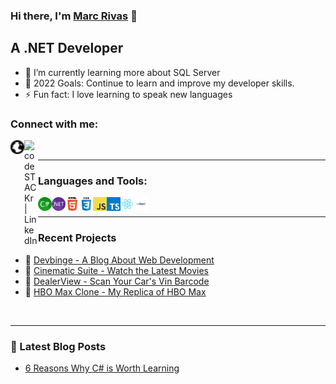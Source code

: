 ### Hi there, I'm [Marc Rivas][website] 👋 

## A .NET Developer

- 🧠 I’m currently learning more about SQL Server
- 🥅 2022 Goals: Continue to learn and improve my developer skills.
- ⚡ Fun fact: I love learning to speak new languages

### Connect with me:

[<img align="left" alt="codeSTACKr.com" width="22px" src="https://raw.githubusercontent.com/iconic/open-iconic/master/svg/globe.svg" />][website]
[<img align="left" alt="codeSTACKr | LinkedIn" width="22px" src="https://cdn.jsdelivr.net/npm/simple-icons@v3/icons/linkedin.svg" />][linkedin]

<br>
<hr>


### Languages and Tools:

<img align="left" width="22" src="https://raw.githubusercontent.com/github/explore/80688e429a7d4ef2fca1e82350fe8e3517d3494d/topics/csharp/csharp.png" />
<img align="left" width="22" src="https://raw.githubusercontent.com/github/explore/93d8a67084f94b2a444e510199a6e7622e5b09a3/topics/dotnet/dotnet.png" />
<img align="left" width="22" src="https://raw.githubusercontent.com/github/explore/80688e429a7d4ef2fca1e82350fe8e3517d3494d/topics/html/html.png" />
<img align="left" width="22" src="https://raw.githubusercontent.com/github/explore/80688e429a7d4ef2fca1e82350fe8e3517d3494d/topics/css/css.png" />
<img align="left" width="22" src="https://raw.githubusercontent.com/github/explore/80688e429a7d4ef2fca1e82350fe8e3517d3494d/topics/javascript/javascript.png" />
<img align="left" width="22" src="https://raw.githubusercontent.com/github/explore/80688e429a7d4ef2fca1e82350fe8e3517d3494d/topics/typescript/typescript.png" />
<img align="left" width="22" src="https://raw.githubusercontent.com/github/explore/80688e429a7d4ef2fca1e82350fe8e3517d3494d/topics/react/react.png" />
<img align="left" width="22" src="https://raw.githubusercontent.com/github/explore/80688e429a7d4ef2fca1e82350fe8e3517d3494d/topics/jquery/jquery.png" />

    
<br>
<hr>

### Recent Projects

- 📝 [Devbinge - A Blog About Web Development][devbinge]
- 🎥 [Cinematic Suite - Watch the Latest Movies][cinema]
- 🚗 [DealerView - Scan Your Car's Vin Barcode][dealer]
- 🍿 [HBO Max Clone - My Replica of HBO Max][hbo]

<br>
<hr>

### 📕 Latest Blog Posts

<!-- BLOG-POST-LIST:START -->
- [6 Reasons Why C# is Worth Learning](https://devbinge.com/Posts/Details/6-reasons-why-c-sharp-is-worth-learning)
<!-- BLOG-POST-LIST:END -->

[website]: https://marcrivas.com
[linkedin]: https://linkedin.com/in/marc-rivas
[devbinge]: https://devbinge.com
[cinema]: https://cinematic-suite.herokuapp.com/
[dealer]: https://play.google.com/store/apps/details?id=net.dealerview.dealerviewmobileapp&hl=en_US&gl=US
[hbo]: https://hbo-react-clone-seven.vercel.app/
